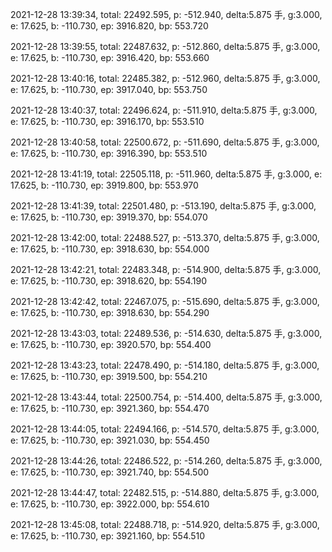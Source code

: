 2021-12-28 13:39:34, total: 22492.595, p: -512.940, delta:5.875 手, g:3.000, e: 17.625, b: -110.730, ep: 3916.820, bp: 553.720

2021-12-28 13:39:55, total: 22487.632, p: -512.860, delta:5.875 手, g:3.000, e: 17.625, b: -110.730, ep: 3916.420, bp: 553.660

2021-12-28 13:40:16, total: 22485.382, p: -512.960, delta:5.875 手, g:3.000, e: 17.625, b: -110.730, ep: 3917.040, bp: 553.750

2021-12-28 13:40:37, total: 22496.624, p: -511.910, delta:5.875 手, g:3.000, e: 17.625, b: -110.730, ep: 3916.170, bp: 553.510

2021-12-28 13:40:58, total: 22500.672, p: -511.690, delta:5.875 手, g:3.000, e: 17.625, b: -110.730, ep: 3916.390, bp: 553.510

2021-12-28 13:41:19, total: 22505.118, p: -511.960, delta:5.875 手, g:3.000, e: 17.625, b: -110.730, ep: 3919.800, bp: 553.970

2021-12-28 13:41:39, total: 22501.480, p: -513.190, delta:5.875 手, g:3.000, e: 17.625, b: -110.730, ep: 3919.370, bp: 554.070

2021-12-28 13:42:00, total: 22488.527, p: -513.370, delta:5.875 手, g:3.000, e: 17.625, b: -110.730, ep: 3918.630, bp: 554.000

2021-12-28 13:42:21, total: 22483.348, p: -514.900, delta:5.875 手, g:3.000, e: 17.625, b: -110.730, ep: 3918.620, bp: 554.190

2021-12-28 13:42:42, total: 22467.075, p: -515.690, delta:5.875 手, g:3.000, e: 17.625, b: -110.730, ep: 3918.630, bp: 554.290

2021-12-28 13:43:03, total: 22489.536, p: -514.630, delta:5.875 手, g:3.000, e: 17.625, b: -110.730, ep: 3920.570, bp: 554.400

2021-12-28 13:43:23, total: 22478.490, p: -514.180, delta:5.875 手, g:3.000, e: 17.625, b: -110.730, ep: 3919.500, bp: 554.210

2021-12-28 13:43:44, total: 22500.754, p: -514.400, delta:5.875 手, g:3.000, e: 17.625, b: -110.730, ep: 3921.360, bp: 554.470

2021-12-28 13:44:05, total: 22494.166, p: -514.570, delta:5.875 手, g:3.000, e: 17.625, b: -110.730, ep: 3921.030, bp: 554.450

2021-12-28 13:44:26, total: 22486.522, p: -514.260, delta:5.875 手, g:3.000, e: 17.625, b: -110.730, ep: 3921.740, bp: 554.500

2021-12-28 13:44:47, total: 22482.515, p: -514.880, delta:5.875 手, g:3.000, e: 17.625, b: -110.730, ep: 3922.000, bp: 554.610

2021-12-28 13:45:08, total: 22488.718, p: -514.920, delta:5.875 手, g:3.000, e: 17.625, b: -110.730, ep: 3921.160, bp: 554.510